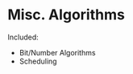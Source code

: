 Misc. Algorithms
============================================

Included:

* Bit/Number Algorithms
* Scheduling
